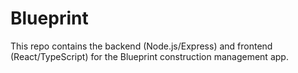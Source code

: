 # Blueprint

This repo contains the backend (Node.js/Express) and frontend (React/TypeScript) for the Blueprint construction management app.


